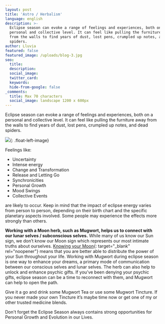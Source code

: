 ```yaml
---
layout: post
title: 'Astro / Herbalism'
language: english
description: >-
  Eclipse season can evoke a range of feelings and experiences, both on a
  personal and collective level. It can feel like pulling the furniture away
  from the walls to find years of dust, lost pens, crumpled up notes, and dead
  spiders. 
author: Lluvia
featured: false
featured_image: /uploads/blog-3.jpg
seo:
  title:
  description:
  social_image:
  twitter_card:
  keywords:
  hide-from-google: false
_comments:
  title: Max 70 characters
  social_image: landscape 1200 x 600px
---
```

Eclipse season can evoke a range of feelings and experiences, both on a personal and collective level. It can feel like pulling the furniture away from the walls to find years of dust, lost pens, crumpled up notes, and dead spiders.&nbsp;

![](/uploads/blog-3.jpg){: .float-left-image}

Feelings like:

* Uncertainty
* Intense energy
* Change and Transformation
* Release and Letting Go
* Synchronicities&nbsp;
* Personal Growth
* Mood Swings
* Collective Events

are likely to occur. Keep in mind that the impact of eclipse energy varies from person to person, depending on their birth chart and the specific planetary aspects involved. Some people may experience the effects more strongly than others.&nbsp;



**Working with a Moon herb, such as Mugwort, helps us to connect with our lunar selves / subconscious selves.**&nbsp;While many of us know our Sun sign, we don’t know our Moon sign which represents our most intimate truths about ourselves.&nbsp;[Knowing your Moon](http://www.wortsandcunning.com/lunar-apothecary){: target="_blank" rel="noopener"} means that you are better able to distribute the power of your Sun throughout your life. Working with Mugwort during eclipse season is one way to enhance your dreams, a primary mode of communication between our conscious selves and lunar selves. The herb can also help to unlock and enhance psychic gifts. If you’ve been denying your psychic gifts, eclipse season can be a time to reconnect with them, and Mugwort can help to open the path.

Give it a go and drink some Mugwort Tea or use some Mugwort Tincture. If you never made your own Tincture it’s maybe time now or get one of my or other trusted medicine blends.

Don't forget the Eclipse Season always contains strong opportunities for Personal Growth and Evolution in our Lives.